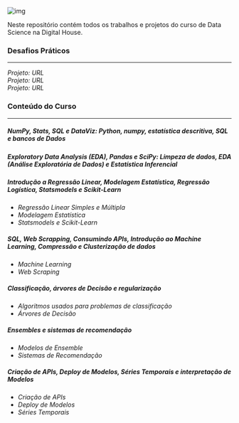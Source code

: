 ![img](https://raw.githubusercontent.com/arthurtavari/portfolio_data_science/master/img/layout.jpg)

Neste repositório contém todos os trabalhos e projetos do curso de Data Science na Digital House.

### Desafios Práticos
---
*Projeto: URL* <br> 
*Projeto: URL* <br> 
*Projeto: URL* <br> 

### Conteúdo do Curso
---
##### NumPy, Stats, SQL e DataViz: Python, numpy, estatística descritiva, SQL e bancos de Dados
##### Exploratory Data Analysis (EDA), Pandas e SciPy: Limpeza de dados, EDA (Análise Exploratória de Dados) e Estatística Inferencial 

##### Introdução a Regressão Linear, Modelagem Estatística, Regressão Logística, Statsmodels e Scikit-Learn
* *Regressão Linear Simples e Múltipla*
* *Modelagem Estatística*
* *Statsmodels e Scikit-Learn*

##### SQL, Web Scrapping, Consumindo APIs, Introdução ao Machine Learning, Compressão e Clusterização de dados
* *Machine Learning*
* *Web Scraping*

##### Classificação, árvores de Decisão e regularização
* *Algoritmos usados para problemas de classificação*
* *Árvores de Decisão*

##### Ensembles e sistemas de recomendação
* *Modelos de Ensemble*
* *Sistemas de Recomendação*

##### Criação de APIs, Deploy de Modelos, Séries Temporais e interpretação de Modelos
* *Criação de APIs*
* *Deploy de Modelos*
* *Séries Temporais*


